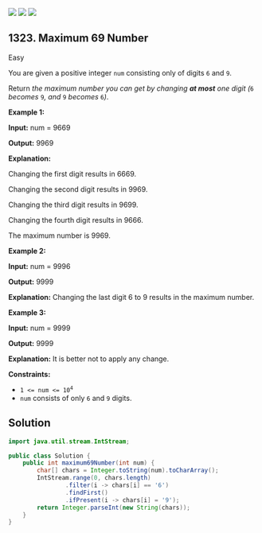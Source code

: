 [![](https://img.shields.io/github/stars/javadev/LeetCode-in-Java?label=Stars&style=flat-square)](https://github.com/javadev/LeetCode-in-Java)
[![](https://img.shields.io/github/forks/javadev/LeetCode-in-Java?label=Fork%20me%20on%20GitHub%20&style=flat-square)](https://github.com/javadev/LeetCode-in-Java/fork)
[![](https://img.shields.io/badge/-LeetCode%20in%20Kotlin-blue?style=flat-square)](https://github.com/javadev/LeetCode-in-Kotlin)

## 1323\. Maximum 69 Number

Easy

You are given a positive integer `num` consisting only of digits `6` and `9`.

Return _the maximum number you can get by changing **at most** one digit (_`6` _becomes_ `9`_, and_ `9` _becomes_ `6`_)_.

**Example 1:**

**Input:** num = 9669

**Output:** 9969

**Explanation:** 

Changing the first digit results in 6669. 

Changing the second digit results in 9969. 

Changing the third digit results in 9699.

Changing the fourth digit results in 9666. 

The maximum number is 9969.

**Example 2:**

**Input:** num = 9996

**Output:** 9999

**Explanation:** Changing the last digit 6 to 9 results in the maximum number.

**Example 3:**

**Input:** num = 9999

**Output:** 9999

**Explanation:** It is better not to apply any change.

**Constraints:**

*   <code>1 <= num <= 10<sup>4</sup></code>
*   `num` consists of only `6` and `9` digits.

## Solution

```java
import java.util.stream.IntStream;

public class Solution {
    public int maximum69Number(int num) {
        char[] chars = Integer.toString(num).toCharArray();
        IntStream.range(0, chars.length)
                .filter(i -> chars[i] == '6')
                .findFirst()
                .ifPresent(i -> chars[i] = '9');
        return Integer.parseInt(new String(chars));
    }
}
```